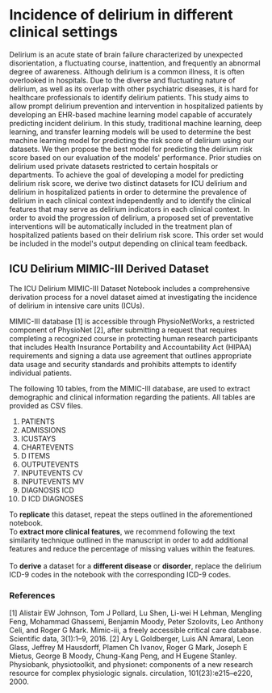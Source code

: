 # Incidence of delirium in different clinical settings

Delirium is an acute state of brain failure characterized by unexpected disorientation, a fluctuating course, inattention, and frequently an abnormal degree of awareness. Although delirium is a common illness, it is often overlooked in hospitals. Due to the diverse and fluctuating nature of delirium, as well as its overlap with other psychiatric diseases, it is hard for healthcare professionals to identify delirium patients. This study aims to allow prompt delirium prevention and intervention in hospitalized patients by developing an EHR-based machine learning model capable of accurately predicting incident delirium. In this study, traditional machine learning, deep learning, and transfer learning models will be used to determine the best machine learning model for predicting the risk score of delirium using our datasets. We then propose the best model for predicting the delirium risk score based on our evaluation of the models' performance. Prior studies on delirium used private datasets restricted to certain hospitals or departments. To achieve the goal of developing a model for predicting delirium risk score, we derive two distinct datasets for ICU delirium and delirium in hospitalized patients in order to determine the prevalence of delirium in each clinical context independently and to identify the clinical features that may serve as delirium indicators in each clinical context. In order to avoid the progression of delirium, a proposed set of preventative interventions will be automatically included in the treatment plan of hospitalized patients based on their delirium risk score. This order set would be included in the model's output depending on clinical team feedback.

## ICU Delirium MIMIC-III Derived Dataset
The ICU Delirium MIMIC-III Dataset Notebook includes a comprehensive derivation process for a novel dataset aimed at investigating the incidence of delirium in intensive care units (ICUs).

MIMIC-III database [1] is accessible through PhysioNetWorks, a restricted component of PhysioNet [2], after submitting a request that requires completing a recognized course in protecting human research participants that includes Health Insurance Portability and Accountability Act (HIPAA) requirements and signing a data use agreement that outlines appropriate data usage and security standards and prohibits attempts to identify individual patients.

The following 10 tables, from the MIMIC-III database, are used to extract demographic and clinical information regarding the patients. All tables are provided as CSV files.
1. PATIENTS
2. ADMISSIONS
3. ICUSTAYS
4. CHARTEVENTS
5. D ITEMS
6. OUTPUTEVENTS
7. INPUTEVENTS CV
8. INPUTEVENTS MV
9. DIAGNOSIS ICD
10. D ICD DIAGNOSES

To **replicate** this dataset, repeat the steps outlined in the aforementioned notebook.  <br />
To **extract more clinical features**, we recommend following the text similarity technique outlined in the manuscript in order to add additional features and reduce the percentage of missing values within the features.  <br />  
To **derive** a dataset for a **different disease** or **disorder**, replace the delirium ICD-9 codes in the notebook with the corresponding ICD-9 codes.

### References

[1] Alistair EW Johnson, Tom J Pollard, Lu Shen, Li-wei H Lehman, Mengling Feng, Mohammad Ghassemi, Benjamin Moody, Peter Szolovits, Leo Anthony Celi, and Roger G Mark. Mimic-iii, a freely accessible critical care database. Scientific data, 3(1):1–9, 2016.
[2] Ary L Goldberger, Luis AN Amaral, Leon Glass, Jeffrey M Hausdorff, Plamen Ch Ivanov, Roger G Mark, Joseph E Mietus, George B Moody, Chung-Kang Peng, and H Eugene Stanley. Physiobank, physiotoolkit, and physionet: components of a new research resource for complex physiologic signals. circulation, 101(23):e215–e220, 2000.
